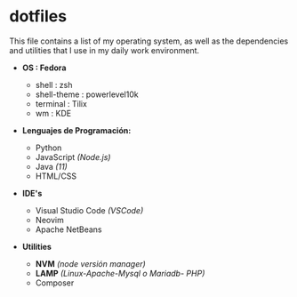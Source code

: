 # dotfiles

This file contains a list of my operating system, as well as the dependencies and utilities that I use in my daily work environment.

- **OS            : Fedora**
  - shell : zsh
  - shell-theme : powerlevel10k
  - terminal : Tilix
  - wm : KDE


- **Lenguajes de Programación:**
  - Python
  - JavaScript *(Node.js)*
  - Java *(11)*
  - HTML/CSS

- **IDE's**
  - Visual Studio Code *(VSCode)*
  - Neovim
  - Apache NetBeans

- **Utilities**
  - **NVM** *(node versión manager)*
  - **LAMP** *(Linux-Apache-Mysql o Mariadb- PHP)*
  - Composer
